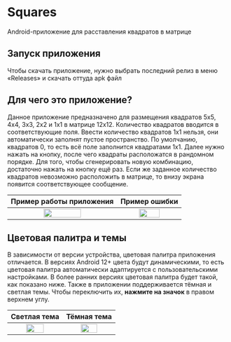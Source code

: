 # Squares
Android-приложение для расставления квадратов в матрице

## Запуск приложения
Чтобы скачать приложение, нужно выбрать последний релиз в меню «Releases» и скачать оттуда apk файл

## Для чего это приложение?
Данное приложение предназначено для размещения квадратов 5х5, 4х4, 3х3, 2х2 и 1х1 в матрице 12х12. 
Количество квадратов вводится в соответствующие поля. Ввести количество квадратов 1х1 нельзя, они автоматически заполнят пустое пространство. 
По умолчанию, квадратов 0, то есть всё поле заполнится квадратами 1х1. Далее нужно нажать на кнопку, после чего квадраты расположатся в рандомном порядке. Для того, чтобы сгенерировать новую комбинацию, достаточно нажать на кнопку ещё раз. Если же заданное количество квадратов невозможно расположить в матрице, то внизу экрана появится соответствующее сообщение.

|                                                            Пример работы приложения                                                  |                                                                              Пример ошибки
|:------------------------------------------------------------------------------------------------------------------------------------:|:----------------------------------------------------------------------------------------------------------------------------------------------:|
|<img src="https://user-images.githubusercontent.com/89968445/202920723-b0e38d3b-7de7-4743-b082-7453e21b3eed.jpg" width=60% height=60%>|<img src="https://user-images.githubusercontent.com/89968445/202921573-5f78386a-91b7-41a5-9364-0379af98e386.jpg" width=60% height=60%>|


## Цветовая палитра и темы
В зависимости от версии устройства, цветовая палитра приложения отличается. В версиях Android 12+ цвета будут динамическими, 
то есть цветовая палитра автоматически адаптируется с пользовательскими настройками.
В более ранних версиях цветовая палитра будет такой, как показано ниже.
Также в приложении поддерживается тёмная и светлая темы. Чтобы переключить их, **нажмите на значок** в правом верхнем углу. 

|                                                              Светлая тема                                                            |                                                              Тёмная тема                                                              |
|:------------------------------------------------------------------------------------------------------------------------------------:|:-------------------------------------------------------------------------------------------------------------------------------------:|
|<img src="https://user-images.githubusercontent.com/89968445/202919871-61e7031d-f90b-4c83-817d-d09dcd8f72ad.jpg" width=60% height=60%>|<img src="https://user-images.githubusercontent.com/89968445/202919881-8e5ea58e-d388-48a6-a742-e36e682616b9.jpg" width=60% height=60%>|
